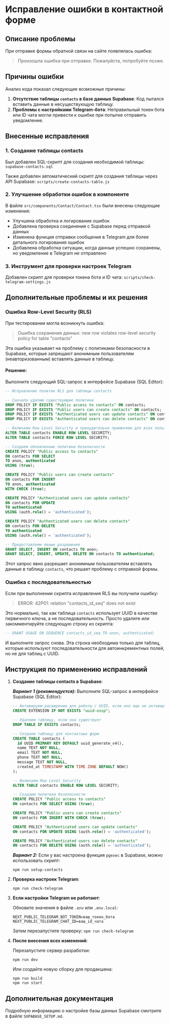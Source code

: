 # Исправление ошибки в контактной форме

## Описание проблемы

При отправке формы обратной связи на сайте появлялась ошибка:

> Произошла ошибка при отправке. Пожалуйста, попробуйте позже.

## Причины ошибки

Анализ кода показал следующие возможные причины:

1. **Отсутствие таблицы `contacts` в базе данных Supabase**: Код пытался вставить данные в несуществующую таблицу.
2. **Проблемы с настройками Telegram-бота**: Неправильный токен бота или ID чата могли привести к ошибке при попытке отправить уведомление.

## Внесенные исправления

### 1. Создание таблицы contacts

Был добавлен SQL-скрипт для создания необходимой таблицы: `supabase-contacts.sql`

Также добавлен автоматический скрипт для создания таблицы через API Supabase: `scripts/create-contacts-table.js`

### 2. Улучшение обработки ошибок в компоненте

В файле `src/components/Contact/Contact.tsx` были внесены следующие изменения:

- Улучшена обработка и логирование ошибок
- Добавлена проверка соединения с Supabase перед отправкой данных
- Изменена функция отправки сообщения в Telegram для более детального логирования ошибок
- Добавлена обработка ситуации, когда данные успешно сохранены, но уведомление в Telegram не отправлено

### 3. Инструмент для проверки настроек Telegram

Добавлен скрипт для проверки токена бота и ID чата: `scripts/check-telegram-settings.js`

## Дополнительные проблемы и их решения

### Ошибка Row-Level Security (RLS)

При тестировании могла возникнуть ошибка:

> Ошибка сохранения данных: new row violates row-level security policy for table "contacts"

Эта ошибка указывает на проблему с политиками безопасности в Supabase, которые запрещают анонимным пользователям (неавторизованным) вставлять данные в таблицу.

#### Решение:

Выполните следующий SQL-запрос в интерфейсе Supabase (SQL Editor):

```sql
-- Исправление политик RLS для таблицы contacts

-- Сначала удалим существующие политики
DROP POLICY IF EXISTS "Public access to contacts" ON contacts;
DROP POLICY IF EXISTS "Public users can create contacts" ON contacts;
DROP POLICY IF EXISTS "Authenticated users can update contacts" ON contacts;
DROP POLICY IF EXISTS "Authenticated users can delete contacts" ON contacts;

-- Включаем Row Level Security и принудительно применяем для всех пользователей
ALTER TABLE contacts ENABLE ROW LEVEL SECURITY;
ALTER TABLE contacts FORCE ROW LEVEL SECURITY;

-- Создаем обновленные политики безопасности
CREATE POLICY "Public access to contacts"
ON contacts FOR SELECT
TO anon, authenticated
USING (true);

CREATE POLICY "Public users can create contacts"
ON contacts FOR INSERT
TO anon, authenticated
WITH CHECK (true);

CREATE POLICY "Authenticated users can update contacts"
ON contacts FOR UPDATE
TO authenticated
USING (auth.role() = 'authenticated');

CREATE POLICY "Authenticated users can delete contacts"
ON contacts FOR DELETE
TO authenticated
USING (auth.role() = 'authenticated');

-- Предоставляем явные разрешения
GRANT SELECT, INSERT ON contacts TO anon;
GRANT SELECT, INSERT, UPDATE, DELETE ON contacts TO authenticated;
```

Этот запрос явно разрешает анонимным пользователям вставлять данные в таблицу `contacts`, что решает проблему с отправкой формы.

### Ошибка с последовательностью

Если при выполнении скрипта исправления RLS вы получили ошибку:

> ERROR: 42P01: relation "contacts_id_seq" does not exist

Это нормально, так как таблица `contacts` использует UUID в качестве первичного ключа, а не последовательность. Просто удалите или закомментируйте следующую строку из скрипта:

```sql
-- GRANT USAGE ON SEQUENCE contacts_id_seq TO anon, authenticated;
```

И выполните запрос снова. Эта строка необходима только для таблиц, которые используют последовательности для автоинкрементных полей, но не для таблиц с UUID.

## Инструкция по применению исправлений

1. **Создание таблицы contacts в Supabase**:

   **_Вариант 1 (рекомендуется):_**
   Выполните SQL-запрос в интерфейсе Supabase (SQL Editor):

   ```sql
   -- Активируем расширение для работы с UUID, если оно еще не активировано
   CREATE EXTENSION IF NOT EXISTS "uuid-ossp";

   -- Удаляем таблицу, если она существует
   DROP TABLE IF EXISTS contacts;

   -- Создаем таблицу для контактных форм
   CREATE TABLE contacts (
     id UUID PRIMARY KEY DEFAULT uuid_generate_v4(),
     name TEXT NOT NULL,
     email TEXT NOT NULL,
     phone TEXT NOT NULL,
     message TEXT NOT NULL,
     created_at TIMESTAMP WITH TIME ZONE DEFAULT NOW()
   );

   -- Включаем Row Level Security
   ALTER TABLE contacts ENABLE ROW LEVEL SECURITY;

   -- Создаем политики безопасности
   CREATE POLICY "Public access to contacts"
   ON contacts FOR SELECT USING (true);

   CREATE POLICY "Public users can create contacts"
   ON contacts FOR INSERT WITH CHECK (true);

   CREATE POLICY "Authenticated users can update contacts"
   ON contacts FOR UPDATE USING (auth.role() = 'authenticated');

   CREATE POLICY "Authenticated users can delete contacts"
   ON contacts FOR DELETE USING (auth.role() = 'authenticated');
   ```

   **_Вариант 2:_**
   Если у вас настроена функция `pgexec` в Supabase, можно использовать скрипт:

   ```
   npm run setup-contacts
   ```

2. **Проверка настроек Telegram**:

   ```
   npm run check-telegram
   ```

3. **Если настройки Telegram не работают**:

   Обновите значения в файле `.env` или `.env.local`:

   ```
   NEXT_PUBLIC_TELEGRAM_BOT_TOKEN=ваш_токен_бота
   NEXT_PUBLIC_TELEGRAM_CHAT_ID=ваш_id_чата
   ```

   Затем перезапустите проверку: `npm run check-telegram`

4. **После внесения всех изменений**:

   Перезапустите сервер разработки:

   ```
   npm run dev
   ```

   Или создайте новую сборку для продакшена:

   ```
   npm run build
   npm run start
   ```

## Дополнительная документация

Подробную информацию о настройке базы данных Supabase смотрите в файле `SUPABASE_SETUP.md`.
